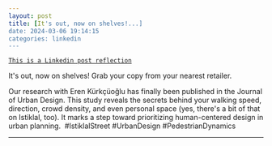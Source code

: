 ```yaml
---
layout: post
title: [It's out, now on shelves!...]
date: 2024-03-06 19:14:15
categories: linkedin
---
```


[`This is a Linkedin post reflection`](https://www.linkedin.com/feed/update/urn:li:activity:7171221564892327937)

It's out, now on shelves! Grab your copy from your nearest retailer. 

Our research with Eren Kürkçüoğlu has finally been published in the Journal of Urban Design. This study reveals the secrets behind your walking speed, direction, crowd density, and even personal space (yes, there's a bit of that on Istiklal, too). It marks a step toward prioritizing human-centered design in urban planning.  #IstiklalStreet #UrbanDesign #PedestrianDynamics

<hr>
<div class="row mt-3">

</div>
